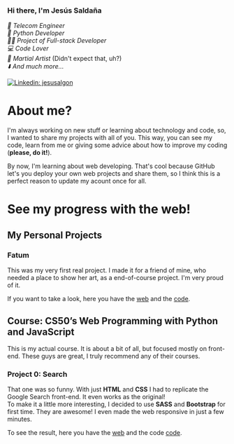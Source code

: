 ### Hi there, I'm Jesús Saldaña
*📡 Telecom Engineer*</br>
*🐍 Python Developer*</br>
*🧑‍💻 Project of Full-stack Developer*</br>
*💻 Code Lover*</br>
*🥋 Martial Artist* (Didn't expect that, uh?)</br>
*⬇️ And much more...*

[![Linkedin: jesusalgon](https://img.shields.io/badge/-jesusalgon-blue?style=flat-square&logo=Linkedin&logoColor=white&link=https://www.linkedin.com/in/jesusalgon/)](https://www.linkedin.com/in/jesusalgon/)
</div>

# About me? 
I'm always working on new stuff or learning about technology and code, so, I wanted to share my projects with all of you. This way, you can see my code, learn from me or giving some advice about how to improve my coding (**please, do it!**).

By now, I'm learning about web developing. That's cool because GitHub let's you deploy your own web projects and share them, so I think this is a perfect reason to update my acount once for all.

# See my progress with the web!
## My Personal Projects
### Fatum
This was my very first real project. I made it for a friend of mine, who needed a place to show her art, as a end-of-course project. I'm very proud of it.

If you want to take a look, here you have the [web](https://jesusalgon.github.io/fatum) and the [code](https://github.com/jesusalgon/fatum).

## Course: CS50’s Web Programming with Python and JavaScript
This is my actual course. It is about a bit of all, but focused mostly on front-end. These guys are great, I truly recommend any of their courses.
### Project 0: Search
That one was so funny. With just **HTML** and **CSS** I had to replicate the Google Search front-end. It even works as the original! </br>
To make it a little more interesting, I decided to use **SASS** and **Bootstrap** for first time. They are awesome! I even made the web responsive in just a few minutes.

To see the result, here you have the [web](https://jesusalgon.github.io/CS50-Search) and the code [code](https://github.com/jesusalgon/CS50-Search).

